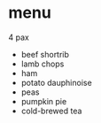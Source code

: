 # menu

4 pax

* beef shortrib
* lamb chops
* ham
* potato dauphinoise
* peas
* pumpkin pie
* cold-brewed tea
